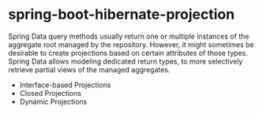 # spring-boot-hibernate-projection

Spring Data query methods usually return one or multiple instances of the aggregate root managed by the repository. However, it might sometimes be desirable to create projections based on certain attributes of those types. Spring Data allows modeling dedicated return types, to more selectively retrieve partial views of the managed aggregates.

* Interface-based Projections
* Closed Projections
* Dynamic Projections
